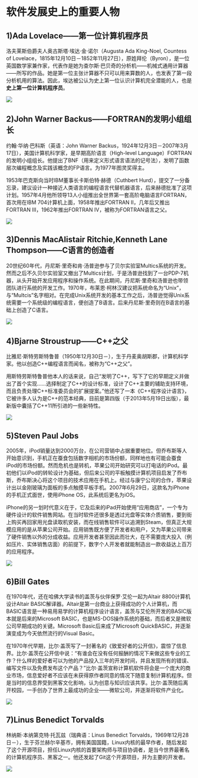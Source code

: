 # 软件发展史上的重要人物
## 1)Ada Lovelace——第一位计算机程序员
洛夫莱斯伯爵夫人奥古斯塔·埃达·金·诺尔（Augusta Ada King-Noel, Countess of Lovelace，1815年12月10日－1852年11月27日），原姓拜伦（Byron），是一位英国数学家兼作家，代表作是她为查尔斯·巴贝奇的分析机——机械式通用计算器——所写的作品。她是第一位主张计算器不只可以用来算数的人，也发表了第一段分析机用的算法。因此，埃达被公认为史上第一位认识计算机完全潜能的人，也是**史上第一位计算机程序员**。

![](https://upload.wikimedia.org/wikipedia/commons/a/a4/Ada_Lovelace_portrait.jpg)
## 2)John Warner Backus——FORTRAN的发明小组组长
约翰·华纳·巴科斯（英语：John Warner Backus，1924年12月3日－2007年3月17日），美国计算机科学家，是早期高阶语言（High-level Language）FORTRAN的发明小组组长。他提出了BNF（用来定义形式语言语法的记号法），发明了函数层次编程概念及实践该概念的FP语言。为1977年图灵奖得主。

1953年巴克斯向当时IBM董事长卡斯伯特·赫德（Cuthbert Hurd），提交了一分备忘录，建议设计一种接近人类语言的编程语言代替机器语言，后来赫德批准了这项计划。1957年4月他所领导13人小组推出全世界第一套高阶电脑语言FORTRAN，首次用在IBM 704计算机上面，1958年推出FORTRAN Ⅱ，几年后又推出FORTRAN Ⅲ，1962年推出FORTRAN Ⅳ，被称为FORTRAN语言之父。

![](https://upload.wikimedia.org/wikipedia/commons/d/da/John_Backus.jpg)
## 3)Dennis MacAlistair Ritchie,Kenneth Lane Thompson——C语言的创造者
20世纪60年代，丹尼斯·里奇和肯·汤普逊参与了贝尔实验室Multics系统的开发。然而之后不久贝尔实验室又撤出了Multics计划，于是汤普逊找到了一台PDP-7机器，从头开始开发应用程序和操作系统。在此期间，丹尼斯·里奇和汤普逊也带领团队进行系统的开发工作。1970年，布莱恩·柯林汉建议把系统命名为“Unix”，与“Multcis”名字相对。在完成Unix系统开发的基本工作之后，汤普逊觉得Unix系统需要一个系统级的编程语言，便创造了B语言。后来丹尼斯·里奇则在B语言的基础上创造了C语言。

![](https://upload.wikimedia.org/wikipedia/commons/4/46/Ken_Thompson_and_Dennis_Ritchie.jpg)
## 4)Bjarne Stroustrup——C++之父
比雅尼·斯特劳斯特鲁普（1950年12月30日－），生于丹麦奥胡斯郡，计算机科学家。他以创造C++编程语言而闻名，被称为“C++之父”。

用斯特劳斯特鲁普他本人的话来说，自己“发明了C++，写下了它的早期定义并做出了首个实现……选择制定了C++的设计标准，设计了C++主要的辅助支持环境，而且负责处理C++标准委员会的扩展提案。”他还写了一本《C++程序设计语言》，它被许多人认为是C++的范本经典，目前是第四版（于2013年5月19日出版），最新版中囊括了C++11所引进的一些新特性。

![](https://upload.wikimedia.org/wikipedia/commons/0/0e/Bjarne-stroustrup_%28cropped%29.jpg)
## 5)Steven Paul Jobs
2005年，iPod销量达到2000万台，在公司营销中占据重要地位。但乔布斯等人开始意识到，手机正在蚕食包括数字相机的市场份额，同样地也有可能会蚕食iPod的市场份额。然而危机也是转机，苹果公司开始研究可以打电话的iPod。最初他们以iPod的转轮设计为基础，但后来公司的平板触摸计算机项目启发了乔布斯，乔布斯决心将这个项目的技术应用在手机上。经过与康宁公司的合作，苹果设计出以金刚玻璃为面板的多点触摸平板手机。2007年6月29日，这款名为iPhone的手机正式面世，使用iPhone OS，此系统后更名为iOS。

iPhone的另一划时代意义在于，它及后来的iPad开始使用“应用商店”，一个专为硬件设计的软件销售网站。在当时软件还很多是透过光盘等实体介质销售，要到街上购买再回家用光盘读取机安装，而在线销售软件可以追溯到Steam，但真正大规模应用的是从苹果公司开始。应用销售既方便了开发者和用户，又为苹果公司带来了硬件销售以外的分成收益。应用开发者甚至因此而壮大，在不需要庞大投入（例如压片、实体销售店面）的前提下，数字个人开发者就能制造出一款收益达上百万的应用程序。

![](https://upload.wikimedia.org/wikipedia/commons/b/b9/Steve_Jobs_Headshot_2010-CROP.jpg)
## 6)Bill Gates
在1970年代，还在哈佛大学读书的盖茨与伙伴保罗·艾伦一起为Altair 8800计算机设计Altair BASIC解译器。Altair是第一台商业上获得成功的个人计算机，而BASIC语言是一种易用易学的计算机程序设计语言，盖茨与艾伦所开发的BASIC版本就是后来的Microsoft BASIC，也是MS-DOS操作系统的基础，而后者又是微软公司早期成功的关键。Microsoft Basic后来成了Microsoft QuickBASIC，并逐渐演变成为今天依然流行的Visual Basic。

在1970年代早期，比尔·盖茨写了一封著名的《致爱好者的公开信》，震惊了信息界。比尔·盖茨在公开信中说：“有谁会在没有任何报酬的情况下来做这些专业的工作？什么样的爱好者可以为他的产品投入三年的开发时间，并且发现所有的错误、编写文件以及免费发布这个产品？”比尔·盖茨宣称计算机软件将会是一个庞大的商业市场，信息爱好者不应该在未获得原作者同意的情况下随意复制计算机程序。但是当时的信息界受到黑客文化影响，认为创意与知识应该共享。比尔·盖茨随后离开校园，一手创办了世界上最成功的企业——微软公司，并逐渐将软件产业化。

![](https://upload.wikimedia.org/wikipedia/commons/1/19/Bill_Gates_June_2015.jpg)
## 7)Linus Benedict Torvalds
林纳斯·本纳第克特·托瓦兹（瑞典语：Linus Benedict Torvalds，1969年12月28日－），生于芬兰赫尔辛基市，拥有美国国籍，Linux内核的最早作者，随后发起了这个开源项目，担任Linux内核的首要架构师与项目协调者，是当今世界最著名的计算机程序员、黑客之一。他还发起了Git这个开源项目，并为主要的开发者。

![](https://upload.wikimedia.org/wikipedia/commons/6/69/Linus_Torvalds.jpeg)